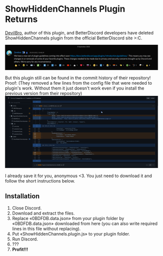 # ShowHiddenChannels Plugin Returns #
[DevilBro](https://github.com/mwittrien "ShowHiddenChannels plugin author"), author of this plugin, and BetterDiscord developers
have deleted ShowHiddenChannels plugin from the official BetterDiscord site >:C.

![](/assets/Screenshot-2022-09-05_194143.png)

But this plugin still can be found in the commit history of their repository! Proof: (They removed a few lines from the config file that
were needed to plugin's work. Without them it just doesn't work even if you install the previous version from their repository)
![](/assets/Screenshot-2022-09-05_194426.png)

I already save it for you, anonymous <3. You just need to download it
and follow the short instructions below.

## Installation ##
1) Close Discord.
2) Download and extract the files.
3) Replace «0BDFDB.data.json» from your plugin folder by «0BDFDB.data.json» downloaded from here (you can also write required lines in this file without replacing).
4) Put «ShowHiddenChannels.plugin.js» to your plugin folder.
5) Run Discord.
6) ???
7) **Profit!!!**
